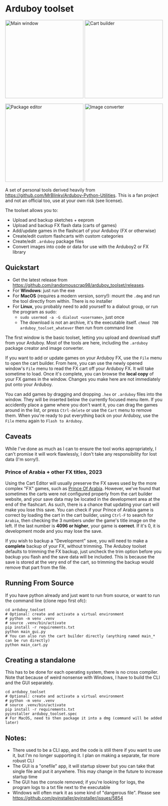 # Arduboy toolset

<p float="left">
<img alt="Main window" src="https://github.com/randomouscrap98/arduboy_toolset/blob/main/appresource/screenshot_tools_main.png?raw=true" height=250>
<img alt="Cart builder" src="https://github.com/randomouscrap98/arduboy_toolset/blob/main/appresource/screenshot_cartbuilder_main.png?raw=true" height=250>
</p>
<p float="left">
<img alt="Package editor" src="https://github.com/randomouscrap98/arduboy_toolset/blob/main/appresource/screenshot_package_main.png?raw=true" height=250>
<img alt="Image converter" src="https://github.com/randomouscrap98/arduboy_toolset/blob/main/appresource/screenshot_imageconvert_main.png?raw=true" height=250>
</p>

A set of personal tools derived heavily from https://github.com/MrBlinky/Arduboy-Python-Utilities. 
This is a fan project and not an official too, use at your own risk (see license).

The toolset allows you to:
* Upload and backup sketches + eeprom
* Upload and backup FX flash data (carts of games)
* Add/update games in the flashcart of your Arduboy (FX or otherwise)
* Create/edit custom flashcarts with custom categories
* Create/edit `.arduboy` package files
* Convert images into code or data for use with the Arduboy2 or FX library

## Quickstart

* Get the latest release from https://github.com/randomouscrap98/arduboy_toolset/releases. 
* For **Windows**: just run the exe
* For **MacOS** (requires a modern version, sorry!): mount the `.dmg` and run the tool directly from within. There is no installer
* For **Linux**, you probably need to add yourself to a dialout group, or run the program as sudo:
  * `sudo usermod -a -G dialout <username>`, just once
  * The download is not an archive, it's the executable itself. `chmod 700 arduboy_toolset_whatever` then run from command line

The first window is the basic toolset, letting you upload and download stuff from your Arduboy. Most of the tools
are here, including the `.arduboy` package creator and image converter.

If you want to add or update games on your Arduboy FX, use the `File` menu to open the cart builder. From here, you 
can use the newly opened window's `File` menu to read the FX cart off your Arduboy FX. It will take sometime to load.
Once it's complete, you can browse the **local copy** of your FX games in the window. Changes you make here are not 
immediately put onto your Arduboy. 

You can add games by dragging and dropping `.hex` or `.arduboy` files into the window. They will be inserted below
the currently focused menu item. If you accidently place a game where you don't want it, you can drag the games around
in the list, or press `Ctrl-delete` or use the `Cart` menu to remove them. When you're ready to put everything back on 
your Arduboy, use the `File` menu again to `Flash to Arduboy`. 

## Caveats

While I've done as much as I can to ensure the tool works appropriately, I can't promise it will work flawlessly,
I don't take any responsibility for lost data (I'm sorry!). 

### Prince of Arabia + other FX titles, 2023

Using the Cart Editor will usually preserve the FX saves used by the more complex "FX" games, such as 
[Prince Of Arabia](https://github.com/Press-Play-On-Tape/PrinceOfArabia). However, we've found that sometimes
the carts were not configured properly from the cart builder website, and your save data may be located in the
development area at the end of the flashcart. As such, there is a chance that updating your cart will
make you lose this save. You can check if your Prince of Arabia game is correct by loading the cart in
the cart builder, using `Ctrl-F` to search for `Arabia`, then checking the 3 numbers under the game's 
title image on the left. If the last number is **4096 or higher**, your game is **correct**. If it's 0, it is
development mode and you may lose the save.

If you wish to backup a "Development" save, you will need to make a **complete** backup of your FX, without trimming.
The Arduboy toolset defaults to trimming the FX backup, just uncheck the trim option before you backup you flash and
the save data will be included. This is because the save is stored at the very end of the cart, so trimming the backup
would remove that part from the file.


## Running From Source

If you have python already and just want to run from source, or want to run the command line 
(clone repo first ofc):

```shell
cd arduboy_toolset
# Optional: create and activate a virtual environment
# python -m venv .venv
# source .venv/bin/activate
pip install -r requirements.txt
python main_gui.py
# You can also run the cart builder directly (anything named main_* can be run directly)
python main_cart.py
```

## Creating a standalone

This has to be done for each operating system, there is no cross compiler. Note that because of weird 
nonsense with Windows, I have to build the CLI and the GUI separately.

```shell
cd arduboy_toolset
# Optional: create and activate a virtual environment
# python -m venv .venv
# source .venv/bin/activate
pip install -r requirements.txt
pyinstaller arduboy_toolset.spec
# For MacOS, need to then package it into a dmg (command will be added later)
```

## Notes: 
- There used to be a CLI app, and the code is still there if you want to use it, but I'm no longer
  supporting it. I plan on making a separate, far more robust CLI
- The GUI is a "onefile" app, it will startup slower but you can take that single file
  and put it anywhere. This may change in the future to increase startup time
- The GUI has the console removed; if you're looking for logs, the program logs
  to a txt file next to the executable
- Windows will often mark it as some kind of "dangerous file". Please see 
  https://github.com/pyinstaller/pyinstaller/issues/5854
